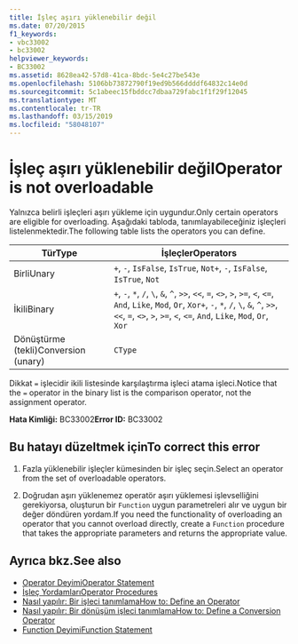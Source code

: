 ```yaml
---
title: İşleç aşırı yüklenebilir değil
ms.date: 07/20/2015
f1_keywords:
- vbc33002
- bc33002
helpviewer_keywords:
- BC33002
ms.assetid: 8628ea42-57d8-41ca-8bdc-5e4c27be543e
ms.openlocfilehash: 5106bb73872790f19ed9b566ddddf64832c14e0d
ms.sourcegitcommit: 5c1abeec15fbddcc7dbaa729fabc1f1f29f12045
ms.translationtype: MT
ms.contentlocale: tr-TR
ms.lasthandoff: 03/15/2019
ms.locfileid: "58048107"
---
```

# <a name="operator-is-not-overloadable"></a><span data-ttu-id="07f9e-102">İşleç aşırı yüklenebilir değil</span><span class="sxs-lookup"><span data-stu-id="07f9e-102">Operator is not overloadable</span></span>
<span data-ttu-id="07f9e-103">Yalnızca belirli işleçleri aşırı yükleme için uygundur.</span><span class="sxs-lookup"><span data-stu-id="07f9e-103">Only certain operators are eligible for overloading.</span></span> <span data-ttu-id="07f9e-104">Aşağıdaki tabloda, tanımlayabileceğiniz işleçleri listelenmektedir.</span><span class="sxs-lookup"><span data-stu-id="07f9e-104">The following table lists the operators you can define.</span></span>  
  
|<span data-ttu-id="07f9e-105">Tür</span><span class="sxs-lookup"><span data-stu-id="07f9e-105">Type</span></span>|<span data-ttu-id="07f9e-106">İşleçler</span><span class="sxs-lookup"><span data-stu-id="07f9e-106">Operators</span></span>|  
|----------|---------------|  
|<span data-ttu-id="07f9e-107">Birli</span><span class="sxs-lookup"><span data-stu-id="07f9e-107">Unary</span></span>|<span data-ttu-id="07f9e-108">`+`, `-`, `IsFalse`, `IsTrue`, `Not`</span><span class="sxs-lookup"><span data-stu-id="07f9e-108">`+`, `-`, `IsFalse`, `IsTrue`, `Not`</span></span>|  
|<span data-ttu-id="07f9e-109">İkili</span><span class="sxs-lookup"><span data-stu-id="07f9e-109">Binary</span></span>|<span data-ttu-id="07f9e-110">`+`, `-`, `*`, `/`, `\`, `&`, `^`, `>>`, `<<`, `=`, `<>`, `>`, `>=`, `<`, `<=`, `And`, `Like`, `Mod`, `Or`, `Xor`</span><span class="sxs-lookup"><span data-stu-id="07f9e-110">`+`, `-`, `*`, `/`, `\`, `&`, `^`, `>>`, `<<`, `=`, `<>`, `>`, `>=`, `<`, `<=`, `And`, `Like`, `Mod`, `Or`, `Xor`</span></span>|  
|<span data-ttu-id="07f9e-111">Dönüştürme (tekli)</span><span class="sxs-lookup"><span data-stu-id="07f9e-111">Conversion (unary)</span></span>|`CType`|  
  
 <span data-ttu-id="07f9e-112">Dikkat `=` işlecidir ikili listesinde karşılaştırma işleci atama işleci.</span><span class="sxs-lookup"><span data-stu-id="07f9e-112">Notice that the `=` operator in the binary list is the comparison operator, not the assignment operator.</span></span>  
  
 <span data-ttu-id="07f9e-113">**Hata Kimliği:** BC33002</span><span class="sxs-lookup"><span data-stu-id="07f9e-113">**Error ID:** BC33002</span></span>  
  
## <a name="to-correct-this-error"></a><span data-ttu-id="07f9e-114">Bu hatayı düzeltmek için</span><span class="sxs-lookup"><span data-stu-id="07f9e-114">To correct this error</span></span>  
  
1.  <span data-ttu-id="07f9e-115">Fazla yüklenebilir işleçler kümesinden bir işleç seçin.</span><span class="sxs-lookup"><span data-stu-id="07f9e-115">Select an operator from the set of overloadable operators.</span></span>  
  
2.  <span data-ttu-id="07f9e-116">Doğrudan aşırı yüklenemez operatör aşırı yüklemesi işlevselliğini gerekiyorsa, oluşturun bir `Function` uygun parametreleri alır ve uygun bir değer döndüren yordam.</span><span class="sxs-lookup"><span data-stu-id="07f9e-116">If you need the functionality of overloading an operator that you cannot overload directly, create a `Function` procedure that takes the appropriate parameters and returns the appropriate value.</span></span>  
  
## <a name="see-also"></a><span data-ttu-id="07f9e-117">Ayrıca bkz.</span><span class="sxs-lookup"><span data-stu-id="07f9e-117">See also</span></span>

- [<span data-ttu-id="07f9e-118">Operator Deyimi</span><span class="sxs-lookup"><span data-stu-id="07f9e-118">Operator Statement</span></span>](../../visual-basic/language-reference/statements/operator-statement.md)
- [<span data-ttu-id="07f9e-119">İşleç Yordamları</span><span class="sxs-lookup"><span data-stu-id="07f9e-119">Operator Procedures</span></span>](../../visual-basic/programming-guide/language-features/procedures/operator-procedures.md)
- [<span data-ttu-id="07f9e-120">Nasıl yapılır: Bir işleci tanımlama</span><span class="sxs-lookup"><span data-stu-id="07f9e-120">How to: Define an Operator</span></span>](../../visual-basic/programming-guide/language-features/procedures/how-to-define-an-operator.md)
- [<span data-ttu-id="07f9e-121">Nasıl yapılır: Bir dönüşüm işleci tanımlama</span><span class="sxs-lookup"><span data-stu-id="07f9e-121">How to: Define a Conversion Operator</span></span>](../../visual-basic/programming-guide/language-features/procedures/how-to-define-a-conversion-operator.md)
- [<span data-ttu-id="07f9e-122">Function Deyimi</span><span class="sxs-lookup"><span data-stu-id="07f9e-122">Function Statement</span></span>](../../visual-basic/language-reference/statements/function-statement.md)
